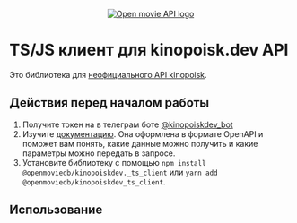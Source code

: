 <p align="center">
  <a href="https://kinopoisk.dev/" target="blank"><img src="https://openmovieapi.dev/full-size-cover.png" alt="Open movie API logo" /></a>
</p>

# TS/JS клиент для kinopoisk.dev API

Это библиотека для [неофициального API kinopoisk](kinopoisk.dev). 
## Действия перед началом работы
1. Получите токен на в телеграм боте [@kinopoiskdev_bot](https://t.me/kinopoiskdev_bot)
2. Изучите [документацию](https://kinopoisk.dev/documentation). Она оформлена в формате OpenAPI и поможет вам понять, какие данные можно получить и какие параметры можно передать в запросе.
3. Установите библиотеку с помощью `npm install @openmoviedb/kinopoiskdev._ts_client` или `yarn add @openmoviedb/kinopoiskdev_ts_client`.

## Использование